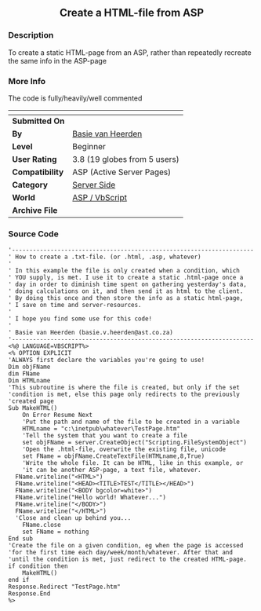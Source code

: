 ﻿<div align="center">

## Create a HTML\-file from ASP


</div>

### Description

To create a static HTML-page from an ASP, rather than repeatedly recreate the same info in the ASP-page
 
### More Info
 
The code is fully/heavily/well commented


<span>             |<span>
---                |---
**Submitted On**   |
**By**             |[Basie van Heerden](https://github.com/Planet-Source-Code/PSCIndex/blob/master/ByAuthor/basie-van-heerden.md)
**Level**          |Beginner
**User Rating**    |3.8 (19 globes from 5 users)
**Compatibility**  |ASP \(Active Server Pages\)
**Category**       |[Server Side](https://github.com/Planet-Source-Code/PSCIndex/blob/master/ByCategory/server-side__4-31.md)
**World**          |[ASP / VbScript](https://github.com/Planet-Source-Code/PSCIndex/blob/master/ByWorld/asp-vbscript.md)
**Archive File**   |[](https://github.com/Planet-Source-Code/basie-van-heerden-create-a-html-file-from-asp__4-6800/archive/master.zip)





### Source Code

```
'---------------------------------------------------------------------
' How to create a .txt-file. (or .html, .asp, whatever)
'
' In this example the file is only created when a condition, which
' YOU supply, is met. I use it to create a static .html-page once a
' day in order to diminish time spent on gathering yesterday's data,
' doing calculations on it, and then send it as html to the client.
' By doing this once and then store the info as a static html-page,
' I save on time and server-resources.
'
' I hope you find some use for this code!
'
' Basie van Heerden (basie.v.heerden@ast.co.za)
'---------------------------------------------------------------------
<%@ LANGUAGE=VBSCRIPT%>
<% OPTION EXPLICIT
'ALWAYS first declare the variables you're going to use!
Dim objFName
dim FName
Dim HTMLname
'This subroutine is where the file is created, but only if the set
'condition is met, else this page only redirects to the previously
'created page
Sub MakeHTML()
	On Error Resume Next
	'Put the path and name of the file to be created in a variable
	HTMLname = "c:\inetpub\whatever\TestPage.htm"
	'Tell the system that you want to create a file
	set objFName = server.CreateObject("Scripting.FileSystemObject")
	'Open the .html-file, overwrite the existing file, unicode
	set FName = objFName.CreateTextFile(HTMLname,8,True)
	'Write the whole file. It can be HTML, like in this example, or
	'it can be another ASP-page, a text file, whatever.
  FName.writeline("<HTML>")
  FName.writeline("<HEAD><TITLE>TEST</TITLE></HEAD>")
  FName.writeline("<BODY bgcolor=white>")
  FName.writeline("Hello world! Whatever...")
  FName.writeline("</BODY>")
  FName.writeline("</HTML>")
  'Close and clean up behind you...
	FName.close
	set FName = nothing
End sub
'Create the file on a given condition, eg when the page is accessed
'for the first time each day/week/month/whatever. After that and
'until the condition is met, just redirect to the created HTML-page.
if condition then
	MakeHTML()
end if
Response.Redirect "TestPage.htm"
Response.End
%>
```

